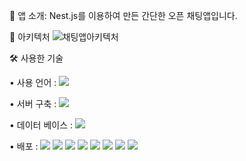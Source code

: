 📢 앱 소개: Nest.js를 이용하여 만든 간단한 오픈 채팅앱입니다.
 

🌉 아키텍처
![채팅앱아키텍처](https://user-images.githubusercontent.com/119035068/228492627-e44621dd-3117-4c64-a246-0efcfcd9e722.png)





🛠 사용한 기술

• 사용 언어 :
<img src="https://img.shields.io/badge/typescript-3178C6?style=for-the-badge&logo=typescript&logoColor=white">

• 서버 구축 :
<img src="https://img.shields.io/badge/nest.js-E0234E?style=for-the-badge&logo=nestjs&logoColor=white">
 

• 데이터 베이스 :
<img src="https://img.shields.io/badge/mongoDB-47A248?style=for-the-badge&logo=mongodb&logoColor=white">


• 배포 :
<img src="https://img.shields.io/badge/EC2-FF9900?style=for-the-badge&logo=amazonec2&logoColor=white"> <img src="https://img.shields.io/badge/github-181717?style=for-the-badge&logo=github&logoColor=white"> <img src="https://img.shields.io/badge/githubactions-2088FF?style=for-the-badge&logo=githubactions&logoColor=white"> <img src="https://img.shields.io/badge/codedeploy-47A248?style=for-the-badge&logo=amazoncodedeploy&logoColor=white"> <img src="https://img.shields.io/badge/docker-2496ED?style=for-the-badge&logo=docker&logoColor=white"> <img src="https://img.shields.io/badge/awss3-E0234E?style=for-the-badge&logo=amazons3&logoColor=white"> <img src="https://img.shields.io/badge/nginx-009639?style=for-the-badge&logo=nginx&logoColor=white"> <img src="https://img.shields.io/badge/socket.io-010101?style=for-the-badge&logo=socket.io&logoColor=white">
  
